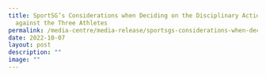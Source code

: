 ```yaml
---
title: SportSG’s Considerations when Deciding on the Disciplinary Actions
  against the Three Athletes
permalink: /media-centre/media-release/sportsgs-considerations-when-deciding-on-the-disciplinary-actions/
date: 2022-10-07
layout: post
description: ""
image: ""
---
```

